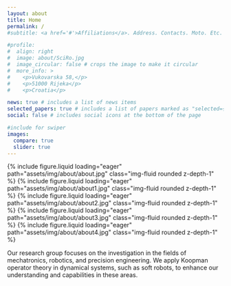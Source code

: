 ```yaml
---
layout: about
title: Home
permalink: /
#subtitle: <a href='#'>Affiliations</a>. Address. Contacts. Moto. Etc.

#profile:
#  align: right
#  image: about/SciRo.jpg
#  image_circular: false # crops the image to make it circular
#  more_info: >
#    <p>Vukovarska 58,</p>
#    <p>51000 Rijeka</p>
#    <p>Croatia</p>

news: true # includes a list of news items
selected_papers: true # includes a list of papers marked as "selected={true}"
social: false # includes social icons at the bottom of the page

#include for swiper
images:
  compare: true
  slider: true
---
```

<swiper-container keyboard="true" navigation="true" pagination="true" pagination-clickable="true" pagination-dynamic-bullets="true" rewind="true">
  <swiper-slide>{% include figure.liquid loading="eager" path="assets/img/about/about.jpg" class="img-fluid rounded z-depth-1" %}</swiper-slide>
  <swiper-slide>{% include figure.liquid loading="eager" path="assets/img/about/about1.jpg" class="img-fluid rounded z-depth-1" %}</swiper-slide>
  <swiper-slide>{% include figure.liquid loading="eager" path="assets/img/about/about2.jpg" class="img-fluid rounded z-depth-1" %}</swiper-slide>
  <swiper-slide>{% include figure.liquid loading="eager" path="assets/img/about/about3.jpg" class="img-fluid rounded z-depth-1" %}</swiper-slide>
  <swiper-slide>{% include figure.liquid loading="eager" path="assets/img/about/about4.jpg" class="img-fluid rounded z-depth-1" %}</swiper-slide>
</swiper-container>

Our research group focuses on the investigation in the fields of mechatronics, robotics, and precision engineering. We apply Koopman operator theory in dynamical systems, such as soft robots, to enhance our understanding and capabilities in these areas. 

<!--Write your biography here. Tell the world about yourself. Link to your favorite [subreddit](http://reddit.com). You can put a picture in, too. The code is already in, just name your picture `prof_pic.jpg` and put it in the `img/` folder.

Put your address / P.O. box / other info right below your picture. You can also disable any of these elements by editing `profile` property of the YAML header of your `_pages/about.md`. Edit `_bibliography/papers.bib` and Jekyll will render your [publications page](/al-folio/publications/) automatically.

Link to your social media connections, too. This theme is set up to use [Font Awesome icons](https://fontawesome.com/) and [Academicons](https://jpswalsh.github.io/academicons/), like the ones below. Add your Facebook, Twitter, LinkedIn, Google Scholar, or just disable all of them.-->

